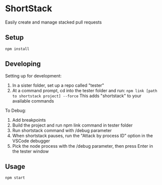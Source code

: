 # ShortStack

Easily create and manage stacked pull requests

## Setup

```
npm install
```



## Developing

Setting up for development:

1. In a sister folder, set up a repo called "tester"
2. At a command prompt, cd into the tester folder and run:
    `npm link [path to shortstack project] --force`
   This adds "shortstack" to your available commands

To Debug:

1. Add breakpoints
2. Build the project and run npm link command in tester folder
3. Run shortstack command with /debug parameter
4. When shortstack pauses, run the "Attack by process ID" option in the VSCode debugger
5. Pick the node process with the /debug parameter, then press Enter in the tester window



## Usage

```
npm start
```

